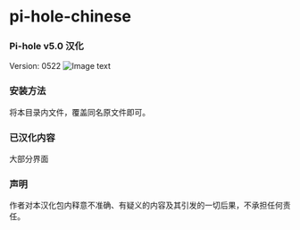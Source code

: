 # pi-hole-chinese

### Pi-hole v5.0 汉化
Version: 0522
![Image text](https://raw.githubusercontent.com/liyachvn/pi-hole-chinese/master/pics/main.jpg)

### 安装方法
将本目录内文件，覆盖同名原文件即可。

### 已汉化内容
大部分界面

### 声明
作者对本汉化包内释意不准确、有疑义的内容及其引发的一切后果，不承担任何责任。
